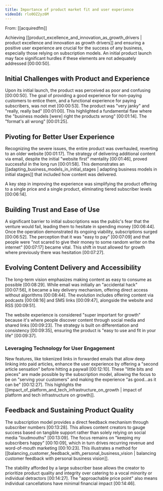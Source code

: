 ```yaml
---
title: Importance of product market fit and user experience
videoId: rlo0OZ2yz6M
---
```


From: [[acquiredfm]] <br/> 

Achieving [[product_excellence_and_innovation_as_growth_drivers | product excellence and innovation as growth drivers]] and ensuring a positive user experience are crucial for the success of any business, especially those relying on subscription models. An initial product launch may face significant hurdles if these elements are not adequately addressed <a class="yt-timestamp" data-t="00:00:50">[00:00:50]</a>.

## Initial Challenges with Product and Experience

Upon its initial launch, the product was perceived as poor and confusing <a class="yt-timestamp" data-t="00:00:50">[00:00:50]</a>. The goal of providing a good experience for non-paying customers to entice them, and a functional experience for paying subscribers, was not met <a class="yt-timestamp" data-t="00:00:53">[00:00:53]</a>. The product was "very janky" and "really, really bad" <a class="yt-timestamp" data-t="00:01:00">[00:01:00]</a>. This highlighted a fundamental flaw where the "business models [were] right the products wrong" <a class="yt-timestamp" data-t="00:01:14">[00:01:14]</a>. The "format's all wrong" <a class="yt-timestamp" data-t="00:01:25">[00:01:25]</a>.

## Pivoting for Better User Experience

Recognizing the severe issues, the entire product was overhauled, reverting to an older website <a class="yt-timestamp" data-t="00:01:17">[00:01:17]</a>. The strategy of delivering additional content via email, despite the initial "website first" mentality <a class="yt-timestamp" data-t="00:01:46">[00:01:46]</a>, proved successful in the long run <a class="yt-timestamp" data-t="00:01:58">[00:01:58]</a>. This demonstrates an [[adapting_business_models_in_initial_stages | adapting business models in initial stages]] that included how content was delivered.

A key step in improving the experience was simplifying the product offering to a single price and a single product, eliminating tiered subscriber levels <a class="yt-timestamp" data-t="00:06:14">[00:06:14]</a>.

## Building Trust and Ease of Use

A significant barrier to initial subscriptions was the public's fear that the venture would fail, leading them to hesitate in spending money <a class="yt-timestamp" data-t="00:06:44">[00:06:44]</a>. Once the operation demonstrated its ongoing viability, subscriptions surged <a class="yt-timestamp" data-t="00:06:52">[00:06:52]</a>. The perception that it was "easy to pay" <a class="yt-timestamp" data-t="00:07:09">[00:07:09]</a> and that people were "not scared to give their money to some random writer on the internet" <a class="yt-timestamp" data-t="00:07:17">[00:07:17]</a> became vital. This shift in trust allowed for growth where previously there was hesitation <a class="yt-timestamp" data-t="00:07:27">[00:07:27]</a>.

## Evolving Content Delivery and Accessibility

The long-term vision emphasizes making content as easy to consume as possible <a class="yt-timestamp" data-t="00:08:29">[00:08:29]</a>. While email was initially an "accidental hack" <a class="yt-timestamp" data-t="00:07:56">[00:07:56]</a>, it became a key delivery mechanism, offering direct access without algorithms <a class="yt-timestamp" data-t="00:08:44">[00:08:44]</a>. The evolution includes offering content via podcasts <a class="yt-timestamp" data-t="00:08:16">[00:08:16]</a> and SMS links <a class="yt-timestamp" data-t="00:09:47">[00:09:47]</a>, alongside the website and RSS <a class="yt-timestamp" data-t="00:09:51">[00:09:51]</a>.

The website experience is considered "super important for growth" because it's where people discover content through social media and shared links <a class="yt-timestamp" data-t="00:09:23">[00:09:23]</a>. The strategy is built on differentiation and consistency <a class="yt-timestamp" data-t="00:09:35">[00:09:35]</a>, ensuring the product is "easy to use and fit in your life" <a class="yt-timestamp" data-t="00:09:37">[00:09:37]</a>.

### Leveraging Technology for User Engagement
New features, like tokenized links in forwarded emails that allow deep linking into paid articles, enhance the user experience by offering a "second article sensation" before hitting a paywall <a class="yt-timestamp" data-t="00:12:10">[00:12:10]</a>. These "little bits and pieces" are made possible by the subscription model, allowing the focus to be on "serving your customers" and making the experience "as good...as it can be" <a class="yt-timestamp" data-t="00:12:27">[00:12:27]</a>. This highlights the [[impact_of_platform_and_tech_infrastructure_on_growth | impact of platform and tech infrastructure on growth]].

## Feedback and Sustaining Product Quality

The subscription model provides a direct feedback mechanism through subscriber numbers <a class="yt-timestamp" data-t="00:13:28">[00:13:28]</a>. This allows content creators to gauge success based on tangible support rather than solely relying on social media "loudmouths" <a class="yt-timestamp" data-t="00:13:09">[00:13:09]</a>. The focus remains on "keeping my subscribers happy" <a class="yt-timestamp" data-t="00:10:09">[00:10:09]</a>, which in turn drives recurring revenue and word-of-mouth marketing <a class="yt-timestamp" data-t="00:10:23">[00:10:23]</a>. This illustrates a method for [[balancing_customer_feedback_with_personal_business_vision | balancing customer feedback with personal business vision]].

The stability afforded by a large subscriber base allows the creator to prioritize product quality and integrity over catering to a vocal minority or individual detractors <a class="yt-timestamp" data-t="00:14:27">[00:14:27]</a>. The "approachable price point" also means individual cancellations have minimal financial impact <a class="yt-timestamp" data-t="00:14:46">[00:14:46]</a>.